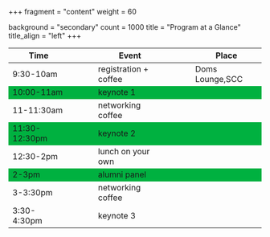 +++
fragment = "content"
weight = 60

background = "secondary"
count = 1000
title = "Program at a Glance"
title_align = "left"
+++




<style>
.heatMap {
    width: 100%;
    text-align: center;
}
.heatMap th {
word-wrap: break-word;
text-align: center;
}
.heatMap tr:nth-child(2) { background: #00B140; }
.heatMap tr:nth-child(4) { background: #00B140; }
.heatMap tr:nth-child(6) { background: #00B140; }
</style>

<div class="heatMap"><center>


| Time     	|  &nbsp;&nbsp;&nbsp;&nbsp;&nbsp;&nbsp;&nbsp;&nbsp; 	| Event            	|  &nbsp;&nbsp;&nbsp;&nbsp;&nbsp;&nbsp;&nbsp;&nbsp; 	| Place       	|
|----------	|---	|------------------	|---	|-------------	|
| 9:30-10am 	|   	| registration + coffee    	|   	| Doms Lounge,SCC 	|
| 10:00-11am 	|   	| keynote 1        	|   	|             	|
| 11-11:30am 	|   	| networking coffee       	|   	|             	|
| 11:30-12:30pm 	|   	| keynote 2        	|   	|             	|
| 12:30-2pm     	|   	| lunch on your own	|   	|   	|
| 2-3pm      	|   	| alumni panel            	|   	|             	|
| 3-3:30pm 	|   	| networking coffee           	|   	|             	|
| 3:30-4:30pm 	|   	| keynote 3        	|   	|             	|

</center>
</div>
